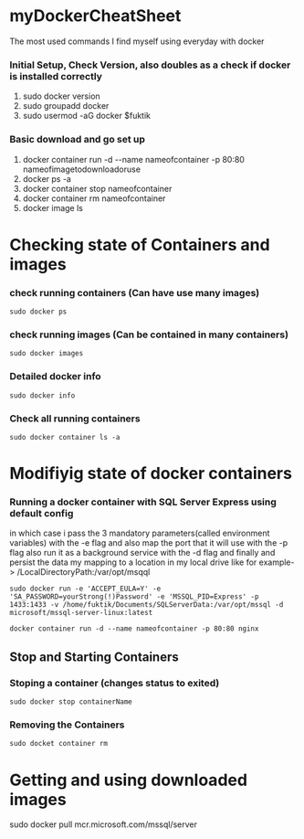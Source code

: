# myDockerCheatSheet
The most used commands I find myself using everyday with docker

### Initial Setup, Check Version, also doubles as a check if docker is installed correctly
1. sudo docker version
2. sudo groupadd docker
3. sudo usermod -aG docker $fuktik

### Basic download and go set up
1. docker container run -d --name nameofcontainer -p 80:80 nameofimagetodownloadoruse
2. docker ps -a
3. docker container stop nameofcontainer
4. docker container rm nameofcontainer
5. docker image ls

# Checking state of Containers and images
### check running containers (Can have use many images)
`sudo docker ps`
### check running images (Can be contained in many containers)
`sudo docker images`
### Detailed docker info
`sudo docker info`
### Check all running containers
`sudo docker container ls -a`

# Modifiyig state of docker containers

### Running a docker container with SQL Server Express using default config
in which case i pass the 3 mandatory parameters(called environment variables) with the -e flag  and also map the port that it will use with the -p flag also run it as a background service with the -d flag and finally and persist the data my mapping to a location in my local drive like  for example-> /LocalDirectoryPath:/var/opt/msqql 

`sudo docker run -e 'ACCEPT_EULA=Y' -e 'SA_PASSWORD=yourStrong(!)Password' -e 'MSSQL_PID=Express' -p 1433:1433 -v /home/fuktik/Documents/SQLServerData:/var/opt/mssql -d  microsoft/mssql-server-linux:latest`

`docker container run -d --name nameofcontainer -p 80:80 nginx`

## Stop and Starting Containers
### Stoping a container (changes status to exited)
`sudo docker stop containerName`
### Removing the Containers
`sudo docket container rm `


# Getting and using downloaded images
sudo docker pull mcr.microsoft.com/mssql/server